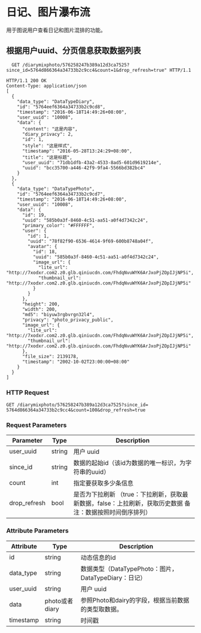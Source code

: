 # 日记、图片瀑布流
用于图说用户查看日记和图片混排的功能。

## 根据用户uuid、分页信息获取数据列表

```http
  GET /diarymixphoto/576258247b389a12d3ca7525?since_id=5764d866364a34733b2c9cc4&count=1&drop_refresh=true" HTTP/1.1
```

```http
HTTP/1.1 200 OK
Content-Type: application/json
[
  {
    "data_type": "DataTypeDiary",
    "id": "5764eef6364a34733b2c9cd8",
    "timestamp": "2016-06-18T14:49:26+08:00",
    "user_uuid": "10008",
    "data": {
      "content": "这是内容",
      "diary_privacy": 2,
      "id": 1,
      "style": "这是样式",
      "timestamp": "2016-05-28T13:24:29+08:00",
      "title": "这是标题",
      "user_uuid": "71db1dfb-43a2-4533-8ad5-601d9619214e",
      "uuid": "bcc35700-a446-42f9-9fa4-5566bd382bc4"
    }
  },
  {
    "data_type": "DataTypePhoto",
    "id": "5764eef6364a34733b2c9cd7",
    "timestamp": "2016-06-18T14:49:26+08:00",
    "user_uuid": "10008",
    "data": {
      "id": 19,
      "uuid": "585b0a3f-8460-4c51-aa51-a0f4d7342c24",
      "primary_color": "#FFFFFF",
      "user": {
        "id": 1,
        "uuid": "78f82f90-6536-4614-9f69-600b8748a04f",
        "avatar": {
          "id": 18,
          "uuid": "585b0a3f-8460-4c51-aa51-a0f4d7342c24",
          "image_url": {
            "lite_url": "http://7xodxr.com2.z0.glb.qiniucdn.com/FhdqNvuWYK6ArJxoPjZOpIJjNP5i",
            "thumbnail_url": "http://7xodxr.com2.z0.glb.qiniucdn.com/FhdqNvuWYK6ArJxoPjZOpIJjNP5i"
          }
        }
      },
      "height": 200,
      "width": 200,
      "md5": "biyuw3rgbvrgn32l4",
      "privacy": "photo_privacy_public",
      "image_url": {
        "lite_url": "http://7xodxr.com2.z0.glb.qiniucdn.com/FhdqNvuWYK6ArJxoPjZOpIJjNP5i",
        "thumbnail_url": "http://7xodxr.com2.z0.glb.qiniucdn.com/FhdqNvuWYK6ArJxoPjZOpIJjNP5i"
      },
      "file_size": 2139178,
      "timestamp": "2002-10-02T23:00:00+08:00"
    }
  }
]
```

### HTTP Request

`GET /diarymixphoto/576258247b389a12d3ca7525?since_id= 5764d866364a34733b2c9cc4&count=100&drop_refresh=true`

### Request Parameters

Parameter | Type | Description
----------|------|------------
user_uuid | string | 用户 	uuid
since_id | string | 数据的起始id（该id为数据的唯一标识，为字符串的uuid）
count | int | 指定要获取多少条信息
drop_refresh | bool | 是否为下拉刷新 （true：下拉刷新，获取最新数据，false：上拉刷新，获取历史数据   备注：数据按照时间倒序排列） 


### Attribute Parameters

Attribute | Type | Description
----------|------|------------
id | string | 动态信息的id
data_type | string | 数据类型（DataTypePhoto：图片，DataTypeDiary：日记） 
user_uuid | string | 用户 uuid
data | photo或者diary | 参照Photo和dairy的字段，根据当前数据的类型取数据。
timestamp | string | 时间戳

